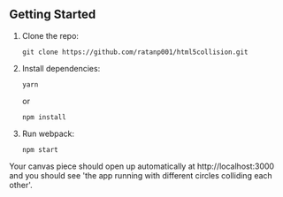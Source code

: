 

## Getting Started

1.  Clone the repo:

        git clone https://github.com/ratanp001/html5collision.git

2.  Install dependencies:

        yarn

    or

        npm install

3.  Run webpack:

        npm start

Your canvas piece should open up automatically at http://localhost:3000 and you should see 'the app running with different circles colliding each other'.
